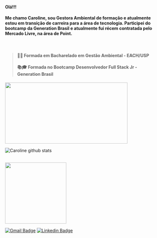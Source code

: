 #### Olá!!!
#### Me chamo Caroline, sou Gestora Ambiental de formação e atualmente estou em transição de carreira para a área de tecnologia. Participei do bootcamp da Generation Brasil e atualmente fui récem contratada pelo Mercado Livre, na área de Point.

<br />

>#### 👩‍🎓 Formada em Bacharelado em Gestão Ambiental - EACH/USP
>#### 📚🎓 Formada no Bootcamp Desenvolvedor Full Stack Jr - Generation Brasil 

<img src="https://github-readme-stats.vercel.app/api/top-langs/?username=carolinemerces&layout=compact" width="400" height="200">
<p>

![Caroline github stats](https://github-readme-stats.vercel.app/api?username=carolinemerces&show_icons=true&theme=buefy)

<br />

<img src=https://camo.githubusercontent.com/8a32a791d7a25a0b7aa2301b371462f2b331abde/68747470733a2f2f6d656469612e67697068792e636f6d2f6d656469612f6c5452554e51727468674941476f3578764f2f67697068792e676966 width="200" height="200"> 

<br />


[![Gmail Badge](https://img.shields.io/badge/-Gmail-c14438?style=flat-square&logo=Gmail&logoColor=white&link=mailto:carolinedasmerces@gmail.com)](mailto:carolinedasmerces@gmail.com)
[![Linkedin Badge](https://img.shields.io/badge/-LinkedIn-blue?style=flat-square&logo=Linkedin&logoColor=white&link=https://www.linkedin.com/in/carolinedasmerces/)](https://www.linkedin.com/in/carolinedasmerces/) 




            
